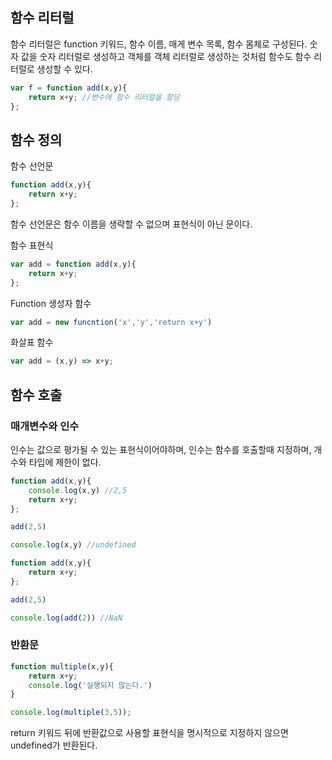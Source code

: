 ## 함수 리터럴
함수 리터럴은 function 키워드, 함수 이름, 매게 변수 목록, 함수 몸체로 구성된다.
숫자 값을 숫자 리터럴로 생성하고 객체를 객체 리터럴로 생성하는 것처럼 함수도 함수 리터럴로 생성할 수 있다. 
```javascript
var f = function add(x,y){
    return x+y; //변수에 함수 리터럴을 할당
};
```

## 함수 정의
함수 선언문
```javascript
function add(x,y){
    return x+y; 
};
```
함수 선언문은 함수 이름을 생략할 수 없으며 표현식이 아닌 문이다. 

함수 표현식
```javascript
var add = function add(x,y){
    return x+y; 
};
```

Function 생성자 함수
```javascript
var add = new funcntion('x','y','return x+y')
```

화살표 함수
```javascript
var add = (x,y) => x+y;
```

## 함수 호출

### 매개변수와 인수
인수는 값으로 평가될 수 있는 표현식이어야하며, 인수는 함수를 호출할때 지정하며, 개수와 타입에 제한이 없다.
```javascript
function add(x,y){
    console.log(x,y) //2,5
    return x+y; 
};

add(2,5)

console.log(x,y) //undefined
```

```javascript
function add(x,y){
    return x+y; 
};

add(2,5)

console.log(add(2)) //NaN
```

### 반환문
```javascript
function multiple(x,y){
    return x+y;
    console.log('실행되지 않는다.')
}

console.log(multiple(3,5));
```
return 키워드 뒤에 반환값으로 사용할 표현식을 명시적으로 지정하지 않으면 undefined가 반환된다. 